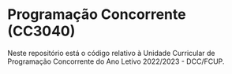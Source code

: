 # Programação Concorrente (CC3040)
Neste repositório está o código relativo à Unidade Curricular de Programação Concorrente do Ano Letivo 2022/2023 - DCC/FCUP.